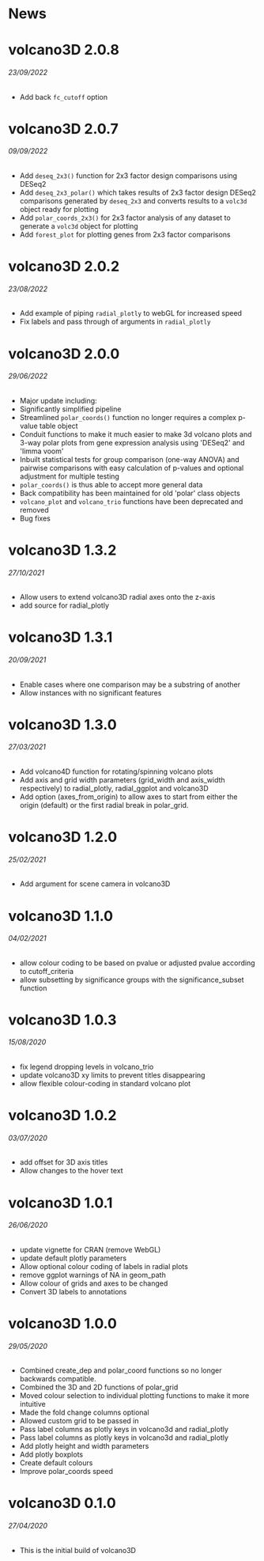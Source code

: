 News
=====

# volcano3D 2.0.8
###### 23/09/2022
* Add back `fc_cutoff` option

# volcano3D 2.0.7
###### 09/09/2022
* Add `deseq_2x3()` function for 2x3 factor design comparisons using DESeq2
* Add `deseq_2x3_polar()` which takes results of 2x3 factor design DESeq2
comparisons generated by `deseq_2x3` and converts results to a `volc3d` object
ready for plotting
* Add `polar_coords_2x3()` for 2x3 factor analysis of any dataset to generate a
`volc3d` object for plotting
* Add `forest_plot` for plotting genes from 2x3 factor comparisons

# volcano3D 2.0.2
###### 23/08/2022
* Add example of piping `radial_plotly` to webGL for increased speed
* Fix labels and pass through of arguments in `radial_plotly`

# volcano3D 2.0.0
###### 29/06/2022
* Major update including:
* Significantly simplified pipeline
* Streamlined `polar_coords()` function no longer requires a complex p-value
table object
* Conduit functions to make it much easier to make 3d volcano plots and 3-way
polar plots from gene expression analysis using 'DESeq2' and 'limma voom'
* Inbuilt statistical tests for group comparison (one-way ANOVA) and pairwise
comparisons with easy calculation of p-values and optional adjustment for
multiple testing
* `polar_coords()` is thus able to accept more general data
* Back compatibility has been maintained for old 'polar' class objects
* `volcano_plot` and `volcano_trio` functions have been deprecated and removed
* Bug fixes

# volcano3D 1.3.2
###### 27/10/2021
* Allow users to extend volcano3D radial axes onto the z-axis
* add source for radial_plotly

# volcano3D 1.3.1
###### 20/09/2021
* Enable cases where one comparison may be a substring of another
* Allow instances with no significant features

# volcano3D 1.3.0
###### 27/03/2021
* Add volcano4D function for rotating/spinning volcano plots
* Add axis and grid width parameters (grid\_width and axis\_width respectively)
to radial\_plotly, radial\_ggplot and volcano3D
* Add option (axes\_from\_origin) to allow axes to start from either the origin
(default) or the first radial break in polar\_grid.

# volcano3D 1.2.0
###### 25/02/2021
* Add argument for scene camera in volcano3D

# volcano3D 1.1.0
###### 04/02/2021
* allow colour coding to be based on pvalue or adjusted pvalue according to cutoff_criteria
* allow subsetting by significance groups with the significance_subset function

# volcano3D 1.0.3
###### 15/08/2020
* fix legend dropping levels in volcano_trio
* update volcano3D xy limits to prevent titles disappearing
* allow flexible colour-coding in standard volcano plot

# volcano3D 1.0.2
###### 03/07/2020

* add offset for 3D axis titles
* Allow changes to the hover text 

# volcano3D 1.0.1
###### 26/06/2020

* update vignette for CRAN (remove WebGL)
* update default plotly parameters
* Allow optional colour coding of labels in radial plots
* remove ggplot warnings of NA in geom_path 
* Allow colour of grids and axes to be changed
* Convert 3D labels to annotations 

# volcano3D 1.0.0
###### 29/05/2020

* Combined create\_dep and polar\_coord functions so no longer backwards compatible. 
* Combined the 3D and 2D functions of polar\_grid
* Moved colour selection to individual plotting functions to make it more intuitive
* Made the fold change columns optional
* Allowed custom grid to be passed in
* Pass label columns as plotly keys in volcano3d and radial_plotly
* Pass label columns as plotly keys in volcano3d and radial_plotly
* Add plotly height and width parameters
* Add plotly boxplots
* Create default colours 
* Improve polar_coords speed

# volcano3D 0.1.0
###### 27/04/2020

* This is the initial build of volcano3D
